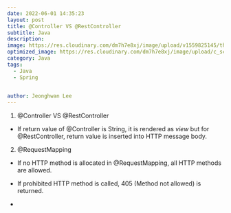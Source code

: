 ```yaml
---
date: 2022-06-01 14:35:23
layout: post
title: @Controller VS @RestController
subtitle: Java
description: 
image: https://res.cloudinary.com/dm7h7e8xj/image/upload/v1559825145/theme16_o0seet.jpg
optimized_image: https://res.cloudinary.com/dm7h7e8xj/image/upload/c_scale,w_380/v1559825145/theme16_o0seet.jpg
category: Java
tags:
  - Java
  - Spring

  
author: Jeonghwan Lee
---
```


1. @Controller VS @RestController

* If return value of @Controller is String, it is rendered as *view* but for @RestController, return value is inserted into HTTP message body. 

2. @RequestMapping

* If no HTTP method is allocated in @RequestMapping, all HTTP methods are allowed.

* If prohibited HTTP method is called, 405 (Method not allowed) is returned.

* 







